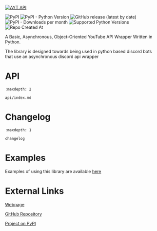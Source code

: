 [![AYT API](https://ayt-api.revnoplex.xyz/ayt-api.svg)](https://ayt-api.revnoplex.xyz)

![PyPI](https://img.shields.io/pypi/v/ayt-api?style=for-the-badge&logo=pypi)
![PyPI - Python Version](https://img.shields.io/pypi/pyversions/ayt-api?style=for-the-badge&logo=python)
![GitHub release (latest by date)](https://img.shields.io/github/v/release/Revnoplex/ayt-api?style=for-the-badge&logo=github)
![PyPI - Downloads per month](https://img.shields.io/pypi/dm/ayt-api?style=for-the-badge&logo=pypi)
![Supported Python Versions](https://img.shields.io/python/required-version-toml?tomlFilePath=https%3A%2F%2Fraw.githubusercontent.com%2FRevnoplex%2Fayt-api%2Frefs%2Fheads%2Fmain%2Fpyproject.toml&style=for-the-badge&logo=python)
![Repo Created At](https://img.shields.io/github/created-at/Revnoplex/ayt-api?style=for-the-badge)

A Basic, Asynchronous, Object-Oriented YouTube API Wrapper Written in Python.

The library is designed towards being used in python based discord bots that use an asynchronous discord api wrapper

# API
```{toctree}
:maxdepth: 2

api/index.md
```

# Changelog
```{toctree}
:maxdepth: 1

changelog
```

# Examples
Examples of using this library are available [here](https://github.com/Revnoplex/ayt-api/tree/main/examples)

# External Links

[Webpage](https://ayt-api.revnoplex.xyz)

[GitHub Repository](https://github.com/Revnoplex/ayt-api)

[Project on PyPI](https://pypi.org/project/ayt-api/)
